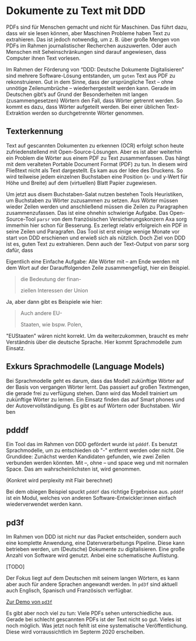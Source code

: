 # Dokumente zu Text mit DDD

PDFs sind für Menschen gemacht und nicht für Maschinen.
Das führt dazu, dass wir sie lesen können, aber Maschinen Probleme haben Text zu extrahieren.
Das ist jedoch notwendig, um z. B. über große Mengen von PDFs im Rahmen journalistischer Recherchen auszuwerten.
Oder auch Menschen mit Seheinschränkungen sind darauf angewiesen, dass Computer ihnen Text vorlesen.

Im Rahmen der Förderung von “DDD: Deutsche Dokumente Digitalisieren” sind mehrere Software-Lösung entstanden, um `guten` Text aus PDF zu rekonstruieren.
Gut in dem Sinne, dass der ursprüngliche Text – ohne unnötige Zeilenumbrüche – wiederhergestellt werden kann.
Gerade im Deutschen gibt’s auf Grund der Besonderheiten mit langen (zusammengesetzen) Wörtern den Fall, dass Wörter getrennt werden.
So kommt es dazu, dass Wörter aufgeteilt werden.
Bei einer üblichen Text-Extraktion werden so durchgetrennte Wörter genommen.

## Texterkennung

Text auf gescannten Dokumenten zu erkennen (OCR) erfolgt schon heute zufriedenstellend mit Open-Source-Lösungen.
Aber es ist aber weiterhin ein Problem die Wörter aus einem PDF zu Text zusammenfassen.
Das hängt mit dem veralteten Portable Document Format (PDF) zu tun.
In diesem wird Fließtext nicht als Text dargestellt.
Es kam aus der Idee des Druckens.
So wird teilweise jedem einzelnen Buchstaben eine Position (x- und y-Wert für Höhe und Breite) auf dem (virtuellen) Blatt Papier zugewiesen.

Um jetzt aus disem Buchstaben-Salat nutzen bestehen Tools Heuristiken, um Buchstaben zu Wörter zuzusammen zu setzen.
Aus Wörter müssen wieder Zeilen werden und anschließend müssen die Zeilen zu Paragraphen zusammenzufassen.
Das ist eine ohnehin schwierige Aufgabe.
Das Open-Source-Tool `parsr` von dem französischen Versicherungskonzern Axa sorg immerhin hier schon für Besserung.
Es zerlegt relativ erfolgreich ein PDF in seine Zeilen und Paragrafen.
Das Tool ist erst einige wenige Monate vor start von DDD erschienen und erwieß sich als nützlich.
Doch Ziel von DDD ist es, guten Text zu extrahieren.
Denn auch der Text-Output von parsr sorg dafür, dass

Eigentlich eine Einfache Aufgabe: Alle Wörter mit – am Ende werden mit dem Wort auf der Darauffolgenden Zeile zusammengefügt, hier ein Beispiel.

> die Bedeutung der finan-
>
> ziellen Interessen der Union

Ja, aber dann gibt es Beispiele wie hier:

> Auch andere EU-
>
> Staaten, wie bspw. Polen,

"EUStaaten" wären nicht korrekt.
Um da weiterzukommen, braucht es mehr Verständnis über die deutsche Sprache.
Hier kommt Sprachmodelle zum Einsatz.

## Exkurs Sprachmodelle (Language Models)

Bei Sprachmodelle geht es darum, dass das Modell zukünftige Wörter auf der Basis von vergangen Wörter lernt.
Das passiert auf großen Textmengen, die gerade frei zu verfügung stehen.
Dann wird das Modell trainiert um zukünftige Wörter zu lernen.
Ein Einsatz finden das auf Smart phones und der Autovervollständigung.
Es gibt es auf Wörtern oder Buchstaben.
Wir ben

## pdddf

Ein Tool das im Rahmen von DDD gefördert wurde ist `pdddf`.
Es benutzt Sprachmodelle, um zu entschieden ob "-" entfernt werden oder nicht.
Die Grundidee: Zunächst werden Kandidaten gefunden, wie zwei Zeilen verbunden werden könnten.
Mit –, ohne – und space weg und mit normalen Space.
Das am wahrscheinlichsten ist, wird genommen.

(Konkret wird perplexity mit Flair berechnet)

Bei dem obiegen Beispiel spuckt `pdddf` das richtige Ergebnisse aus.
`pdddf` ist ein Modul, welches von anderen Software-Entwickler:innen einfach wiederverwendet werden kann.

## pd3f

Im Rahmen von DDD ist nicht nur das Packet entscheiden, sondern auch eine komplette Anwendung, eine Datenverarbeitungs Pipeline.
Diese kann betrieben werden, um (Deutsche) Dokumente zu digitalisieren.
Eine große Anzahl von Software wird genutzt.
Anbei eine schematische Auflistung.

[TODO]

Der Fokus liegt auf dem Deutschen mit seinem langen Wörtern, es kann aber auch für andere Sprachen angewandt werden.
In `pd3f` sind aktuell auch Englisch, Spanisch und Französisch verfügbar.

[Zur Demo von `pd3f`](demo.pd3f.com)

Es gibt aber noch viel zu tun: Viele PDFs sehen unterschiedliche aus. Gerade bei schlecht gescannten PDFs ist der Text nicht so gut. Vieles ist noch möglich.
Was jetzt noch fehlt ist eine systematische Veröffentlichung. Diese wird vorraussichtlich im Septerm 2020 erscheiben.